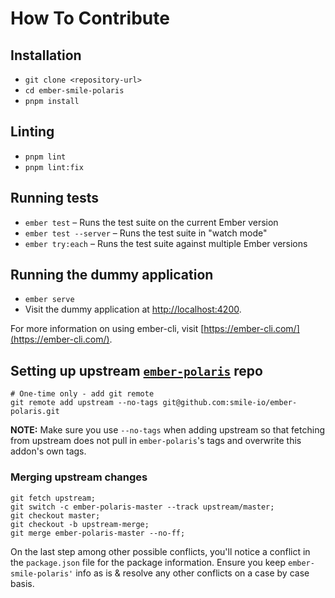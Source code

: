 # How To Contribute

## Installation

- `git clone <repository-url>`
- `cd ember-smile-polaris`
- `pnpm install`

## Linting

- `pnpm lint`
- `pnpm lint:fix`

## Running tests

- `ember test` – Runs the test suite on the current Ember version
- `ember test --server` – Runs the test suite in "watch mode"
- `ember try:each` – Runs the test suite against multiple Ember versions

## Running the dummy application

- `ember serve`
- Visit the dummy application at [http://localhost:4200](http://localhost:4200).

For more information on using ember-cli, visit [https://ember-cli.com/](https://ember-cli.com/).

## Setting up upstream [`ember-polaris`](https://github.com/smile-io/ember-polaris) repo

```shell
# One-time only - add git remote
git remote add upstream --no-tags git@github.com:smile-io/ember-polaris.git

```

**NOTE:** Make sure you use `--no-tags` when adding upstream so that fetching from upstream does not pull in `ember-polaris`'s tags and overwrite this addon's own tags.

### Merging upstream changes

```shell
git fetch upstream;
git switch -c ember-polaris-master --track upstream/master;
git checkout master;
git checkout -b upstream-merge;
git merge ember-polaris-master --no-ff;
```

On the last step among other possible conflicts, you'll notice a conflict in the `package.json` file for the package information. Ensure you keep `ember-smile-polaris'` info as is & resolve any other conflicts on a case by case basis.
